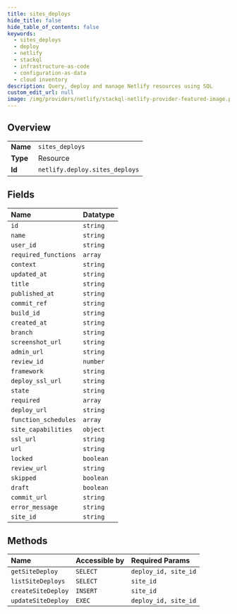 ```yaml
---
title: sites_deploys
hide_title: false
hide_table_of_contents: false
keywords:
  - sites_deploys
  - deploy
  - netlify    
  - stackql
  - infrastructure-as-code
  - configuration-as-data
  - cloud inventory
description: Query, deploy and manage Netlify resources using SQL
custom_edit_url: null
image: /img/providers/netlify/stackql-netlify-provider-featured-image.png
---
```

  
    

## Overview
<table><tbody>
<tr><td><b>Name</b></td><td><code>sites_deploys</code></td></tr>
<tr><td><b>Type</b></td><td>Resource</td></tr>
<tr><td><b>Id</b></td><td><code>netlify.deploy.sites_deploys</code></td></tr>
</tbody></table>

## Fields
| Name | Datatype |
|:-----|:---------|
| `id` | `string` |
| `name` | `string` |
| `user_id` | `string` |
| `required_functions` | `array` |
| `context` | `string` |
| `updated_at` | `string` |
| `title` | `string` |
| `published_at` | `string` |
| `commit_ref` | `string` |
| `build_id` | `string` |
| `created_at` | `string` |
| `branch` | `string` |
| `screenshot_url` | `string` |
| `admin_url` | `string` |
| `review_id` | `number` |
| `framework` | `string` |
| `deploy_ssl_url` | `string` |
| `state` | `string` |
| `required` | `array` |
| `deploy_url` | `string` |
| `function_schedules` | `array` |
| `site_capabilities` | `object` |
| `ssl_url` | `string` |
| `url` | `string` |
| `locked` | `boolean` |
| `review_url` | `string` |
| `skipped` | `boolean` |
| `draft` | `boolean` |
| `commit_url` | `string` |
| `error_message` | `string` |
| `site_id` | `string` |
## Methods
| Name | Accessible by | Required Params |
|:-----|:--------------|:----------------|
| `getSiteDeploy` | `SELECT` | `deploy_id, site_id` |
| `listSiteDeploys` | `SELECT` | `site_id` |
| `createSiteDeploy` | `INSERT` | `site_id` |
| `updateSiteDeploy` | `EXEC` | `deploy_id, site_id` |
